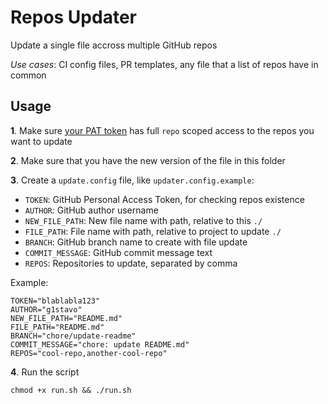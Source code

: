 # Repos Updater

Update a single file accross multiple GitHub repos

_Use cases_: CI config files, PR templates, any file that a list of repos have in common

## Usage

**1**. Make sure [your PAT token](https://github.com/settings/tokens/new) has full `repo` scoped access to the repos you want to update

**2**. Make sure that you have the new version of the file in this folder

**3**. Create a `update.config` file, like `updater.config.example`:
   - `TOKEN`: GitHub Personal Access Token, for checking repos existence
   - `AUTHOR`: GitHub author username
   - `NEW_FILE_PATH`: New file name with path, relative to this `./`
   - `FILE_PATH`: File name with path, relative to project to update `./`
   - `BRANCH`: GitHub branch name to create with file update
   - `COMMIT_MESSAGE`: GitHub commit message text
   - `REPOS`: Repositories to update, separated by comma
  
Example:

```
TOKEN="blablabla123"
AUTHOR="g1stavo"
NEW_FILE_PATH="README.md"
FILE_PATH="README.md"
BRANCH="chore/update-readme"
COMMIT_MESSAGE="chore: update README.md"
REPOS="cool-repo,another-cool-repo"
```
   
**4**. Run the script

```shell
chmod +x run.sh && ./run.sh
```